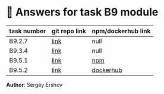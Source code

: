# 📄 Answers for task B9 module

| task number | git repo link | npm/dockerhub link |
| ----------- | ------------- | ------------------ |
| B9.2.7 | [link](https://github.com/SergeyErshov/b9-practice/blob/main/taskB9-practice/package.json) | null |
| B9.3.4 | [link](https://github.com/SergeyErshov/b9-practice/blob/main/taskB9-practice/composer.json) | null |
| B9.5.1 | [link](https://github.com/SergeyErshov/b9-practice/tree/main/B9-5-practice/task_b9-5-1) | [npm](https://www.npmjs.com/package/task_b9-5-1) |
| B9.5.2 | [link](https://github.com/SergeyErshov/b9-practice/tree/main/B9-5-practice/task_b9-5-2) | [dockerhub](https://hub.docker.com/repository/docker/sergeyershov/b592app) |

**Author**: Sergey Ershov